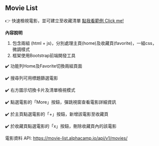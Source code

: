 ## Movie List

:point_right: 快速檢視電影，並可建立至收藏清單 [ 點我看範例 Click me! ](https://yaahsin.github.io/)

**內容說明**
1. 包含兩組 (html + js)，分別處理主頁(home)及收藏頁(favorite)，一組css，微調樣式
2. 框架使用Bootstrap前端開發工具

:heavy_check_mark: 功能列Home及Favorite切換兩組頁面

:heavy_check_mark: 搜尋列可用標題篩選電影

:heavy_check_mark: 右方圖示切換卡片及清單檢視模式

:heavy_check_mark: 點選電影的「More」按鈕，彈跳視窗查看電影詳細資訊

:heavy_check_mark: 於主頁點選電影的「+」按鈕，新增該電影至收藏頁

:heavy_check_mark: 於收藏頁點選電影的「x」按鈕，刪除收藏頁內的該電影


電影資料 API: https://movie-list.alphacamp.io/api/v1/movies/
